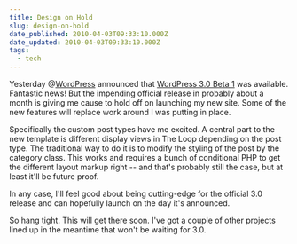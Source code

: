 ```yaml
---
title: Design on Hold
slug: design-on-hold
date_published: 2010-04-03T09:33:10.000Z
date_updated: 2010-04-03T09:33:10.000Z
tags:
  - tech
---
```


Yesterday @[WordPress](http://twitter.com/wordpress) announced that [WordPress 3.0 Beta 1](http://wordpress.org/development/2010/04/wordpress-3-0-beta-1/) was available. Fantastic news! But the impending official release in probably about a month is giving me cause to hold off on launching my new site. Some of the new features will replace work around I was putting in place.

Specifically the custom post types have me excited. A central part to the new template is different display views in The Loop depending on the post type. The traditional way to do it is to modify the styling of the post by the category class. This works and requires a bunch of conditional PHP to get the different layout markup right -- and that's probably still the case, but at least it'll be future proof.

In any case, I'll feel good about being cutting-edge for the official 3.0 release and can hopefully launch on the day it's announced.

So hang tight. This will get there soon. I've got a couple of other projects lined up in the meantime that won't be waiting for 3.0.

